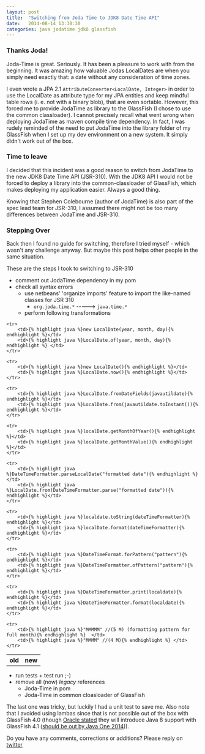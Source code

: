 ```yaml
---
layout: post
title:  "Switching from Joda Time to JDK8 Date Time API"
date:   2014-08-14 13:30:30
categories: java jodatime jdk8 glassfish
---
```


### Thanks Joda!
Joda-Time is great. Seriously. It has been a pleasure to work with from the beginning. It was amazing how valuable Jodas LocalDates are when you
simply need exactly that: a date without any consideration of time zones.

I even wrote a JPA 2.1 `AttributeConverter<LocalDate, Integer>` in order to use the LocalDate as attribute type for my JPA entities and keep mindful table rows
(i. e. not with a binary blob), that are even sortable. However, this forced me to provide JodaTime as library to the GlassFish (I chose to use the common classloader).
I cannot precisely recall what went wrong when deploying JodaTime as maven compile time dependency. In fact, I was rudely reminded of the need to put
JodaTime into the library folder of my GlassFish when I set up my dev environment on a new system. It simply didn't work out of the box.

### Time to leave
I decided that this incident was a good reason to switch from JodaTime to the new JDK8 Date Time API (JSR-310). With the JDK8 API I would not be forced to deploy a library into the common-classloader of GlassFish, which makes deploying my application easier. Always a good thing.

Knowing that Stephen Colebourne (author of JodaTime) is also part of the spec lead team for JSR-310, I assumed there might not be too many differences between JodaTime and JSR-310.

### Stepping Over
Back then I found no guide for switching, therefore I tried myself - which wasn't any challenge anyway. But maybe this post helps other people in the same situation.

These are the steps I took to switching to JSR-310

- comment out JodaTime dependency in my pom
- check all syntax errors
  - use netbeans' 'organize imports' feature to import the like-named classes for JSR 310
    -  `org.joda.time.*` -----> `java.time.*`
  - perform following transformations

<table id="conversion-table">
    <tr>
        <th>old</th>
        <th>new</th>
    </tr>

    <tr>
        <td>{% highlight java %}new LocalDate(year, month, day){% endhighlight %}</td>
        <td>{% highlight java %}LocalDate.of(year, month, day){% endhighlight %} </td>
    </tr>

    <tr>
        <td>{% highlight java %}new LocalDate(){% endhighlight %}</td>
        <td>{% highlight java %}LocalDate.now(){% endhighlight %}</td>
    </tr>

    <tr>
        <td>{% highlight java %}LocalDate.fromDateFields(javautildate){% endhighlight %}</td>
        <td>{% highlight java %}LocalDate.from(javautildate.toInstant()){% endhighlight %}</td>
    </tr>

    <tr>
        <td>{% highlight java %}localDate.getMonthOfYear(){% endhighlight %}</td>
        <td>{% highlight java %}localDate.getMonthValue(){% endhighlight %}</td>
    </tr>

    <tr>
        <td>{% highlight java %}DateTimeFormatter.parseLocalDate("formatted date"){% endhighlight %}</td>
        <td>{% highlight java %}LocalDate.from(DateTimeFormatter.parse("formatted date")){% endhighlight %}</td>
    </tr>

    <tr>
        <td>{% highlight java %}localdate.toString(dateTimeFormatter){% endhighlight %}</td>
        <td>{% highlight java %}localDate.format(dateTimeFormatter){% endhighlight %}</td>
    </tr>

    <tr>
        <td>{% highlight java %}DateTimeFormat.forPattern("pattern"){% endhighlight %}</td>
        <td>{% highlight java %}DateTimeFormatter.ofPattern("pattern"){% endhighlight %}</td>
    </tr>

    <tr>
        <td>{% highlight java %}DateTimeFormatter.print(localdate){% endhighlight %}</td>
        <td>{% highlight java %}DateTimeFormatter.format(localdate){% endhighlight %}</td>
    </tr>

    <tr>
        <td>{% highlight java %}"MMMMM" //(5 M) (formatting pattern for full month){% endhighlight %}  </td>
        <td>{% highlight java %}"MMMM" //(4 M){% endhighlight %} </td>
    </tr>
</table>

- run tests + test run ;-)
- remove all (now) *legacy* references
    - Joda-Time in pom
    - Joda-Time in common cloasloader of GlassFish


The last one was tricky, but luckily I had a unit test to save me. Also note that I avoided using lambas since that is not possible out of the box with GlassFish 4.0 (though [Oracle stated][1] they will introduce Java 8 support with GlassFish 4.1 ([should be out by Java One 2014][2])).

Do you have any comments, corrections or additions? Please reply on [twitter][3]

[1]: https://blogs.oracle.com/theaquarium/entry/spotlight_on_glassfish_4_1
[2]: https://blogs.oracle.com/theaquarium/entry/glassfish_4_0_1_update
[3]: https://twitter.com/OliverMilke/status/499912971238518784